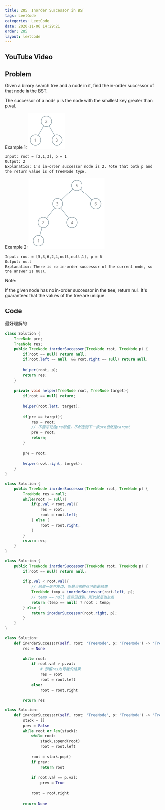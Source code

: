 ```yaml
---
title: 285. Inorder Successor in BST
tags: LeetCode
categories: LeetCode
date: 2020-11-06 14:29:21
order: 285
layout: leetcode
---
```


## YouTube Video

## Problem

Given a binary search tree and a node in it, find the in-order successor of that node in the BST.

The successor of a node p is the node with the smallest key greater than p.val.

Example 1:
![image tooltip here](./assets/285-1.png)

```
Input: root = [2,1,3], p = 1
Output: 2
Explanation: 1's in-order successor node is 2. Note that both p and the return value is of TreeNode type.
```

Example 2:
![image tooltip here](./assets/285-2.png)

```
Input: root = [5,3,6,2,4,null,null,1], p = 6
Output: null
Explanation: There is no in-order successor of the current node, so the answer is null.
```

Note:

If the given node has no in-order successor in the tree, return null.
It's guaranteed that the values of the tree are unique.

## Code

最好理解的

```java
class Solution {
    TreeNode pre;
    TreeNode res;
    public TreeNode inorderSuccessor(TreeNode root, TreeNode p) {
        if(root == null) return null;
        if(root.left == null  && root.right == null) return null;

        helper(root, p);
        return res;
    }

    private void helper(TreeNode root, TreeNode target){
        if(root == null) return;

        helper(root.left, target);

        if(pre == target){
            res = root;
            // 不要忘记给pre赋值，不然走到下一步pre仍然是target
            pre = root;
            return;
        }

        pre = root;

        helper(root.right, target);
    }
}
```

```java
class Solution {
    public TreeNode inorderSuccessor(TreeNode root, TreeNode p) {
        TreeNode res = null;
        while(root != null){
            if(p.val < root.val){
                res = root;
                root = root.left;
            } else {
                root = root.right;
            }
        }
        return res;
    }
}
```

```java
class Solution {
    public TreeNode inorderSuccessor(TreeNode root, TreeNode p) {
        if(root == null) return null;

        if(p.val < root.val){
            // 结果一定在左边，但是当前的点可能是结果
            TreeNode temp = inorderSuccessor(root.left, p);
            // temp == null 表示没找到，所以就是当前点
            return (temp == null) ? root : temp;
        } else {
            return inorderSuccessor(root.right, p);
        }
    }
}
```

```python
class Solution:
    def inorderSuccessor(self, root: 'TreeNode', p: 'TreeNode') -> 'TreeNode':
        res = None

        while root:
            if root.val > p.val:
                # 预留res为可能的结果
                res = root
                root = root.left
            else:
                root = root.right

        return res
```

```python
class Solution:
    def inorderSuccessor(self, root: 'TreeNode', p: 'TreeNode') -> 'TreeNode':
        stack = []
        prev = False
        while root or len(stack):
            while root:
                stack.append(root)
                root = root.left

            root = stack.pop()
            if prev:
                return root

            if root.val == p.val:
                prev = True

            root = root.right

        return None
```
